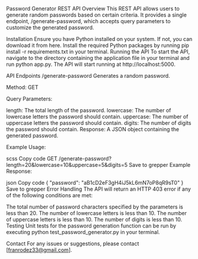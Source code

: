 Password Generator REST API
Overview
This REST API allows users to generate random passwords based on certain criteria. It provides a single endpoint, /generate-password, which accepts query parameters to customize the generated password.

Installation
Ensure you have Python installed on your system. If not, you can download it from here.
Install the required Python packages by running pip install -r requirements.txt in your terminal.
Running the API
To start the API, navigate to the directory containing the application file in your terminal and run python app.py. The API will start running at http://localhost:5000.

API Endpoints
/generate-password
Generates a random password.

Method: GET

Query Parameters:

length: The total length of the password.
lowercase: The number of lowercase letters the password should contain.
uppercase: The number of uppercase letters the password should contain.
digits: The number of digits the password should contain.
Response: A JSON object containing the generated password.

Example Usage:

scss
Copy code
GET /generate-password?length=20&lowercase=10&uppercase=5&digits=5
Save to grepper
Example Response:

json
Copy code
{
    "password": "aB1cD2eF3gH4iJ5kL6mN7oP8qR9sT0"
}
Save to grepper
Error Handling
The API will return an HTTP 403 error if any of the following conditions are met:

The total number of password characters specified by the parameters is less than 20.
The number of lowercase letters is less than 10.
The number of uppercase letters is less than 10.
The number of digits is less than 10.
Testing
Unit tests for the password generation function can be run by executing python test_password_generator.py in your terminal.

Contact
For any issues or suggestions, please contact [franrodez33@gmail.com].

